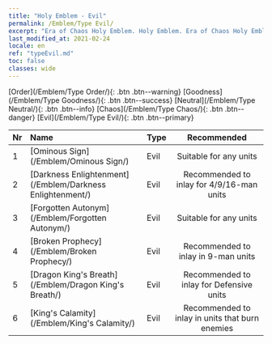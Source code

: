 ```yaml
---
title: "Holy Emblem - Evil"
permalink: /Emblem/Type Evil/
excerpt: "Era of Chaos Holy Emblem. Holy Emblem. Era of Chaos Holy Emblem Evil. Era of Chaos Evil"
last_modified_at: 2021-02-24
locale: en
ref: "typeEvil.md"
toc: false
classes: wide
---
```


  [Order](/Emblem/Type Order/){: .btn .btn--warning}   [Goodness](/Emblem/Type Goodness/){: .btn .btn--success}   [Neutral](/Emblem/Type Neutral/){: .btn .btn--info}   [Chaos](/Emblem/Type Chaos/){: .btn .btn--danger}   [Evil](/Emblem/Type Evil/){: .btn .btn--primary} 

  |  Nr  |             Name            |    Type    |   Recommended   |
  |:-----|:----------------------------|:-----------|:---------------:|
  | 1 | [Ominous Sign](/Emblem/Ominous Sign/) | Evil | Suitable for any units | 
  | 2 | [Darkness Enlightenment](/Emblem/Darkness Enlightenment/) | Evil | Recommended to inlay for 4/9/16-man units | 
  | 3 | [Forgotten Autonym](/Emblem/Forgotten Autonym/) | Evil | Suitable for any units | 
  | 4 | [Broken Prophecy](/Emblem/Broken Prophecy/) | Evil | Recommended to inlay in 9-man units | 
  | 5 | [Dragon King's Breath](/Emblem/Dragon King's Breath/) | Evil | Recommended to inlay for Defensive units | 
  | 6 | [King's Calamity](/Emblem/King's Calamity/) | Evil | Recommended to inlay in units that burn enemies | 
